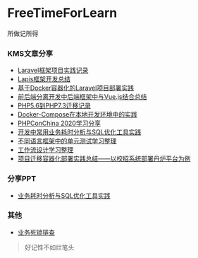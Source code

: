 # FreeTimeForLearn
所做记所得

### KMS文章分享
- [Laravel框架项目实践记录](./KMS/Laravel框架项目实践记录.md)
- [Lapis框架开发总结](./KMS/Lapis框架开发总结.md)
- [基于Docker容器化的Laravel项目部署实践](./KMS/基于Docker容器化的Laravel项目部署实践.md)
- [前后端分离开发中后端框架中与Vue.js结合总结](./KMS/前后端分离开发中后端框架中与Vue.js结合总结.md)
- [PHP5.6到PHP7.3迁移记录](./KMS/PHP5.6到PHP7.3迁移记录.md)
- [Docker-Compose在本地开发环境中的实践](./KMS/Docker-Compose在本地开发环境中的实践.md)
- [PHPConChina 2020学习分享](./KMS/PHPConChina%202020学习分享.md)
- [开发中常用业务耗时分析与SQL优化工具实践](./KMS/开发中常用业务耗时分析与SQL优化工具实践.md)
- [不同语言框架中的单元测试学习整理](./KMS/不同语言框架中的单元测试学习整理.md)
- [工作流设计学习整理](./KMS/工作流设计学习整理.md)
- [项目迁移容器化部署实践总结——以校招系统部署丹炉平台为例](./KMS/项目迁移容器化部署实践总结——以校招系统部署丹炉平台为例.md)

### 分享PPT
- [业务耗时分析与SQL优化工具实践](./Share/20200901-业务耗时分析与SQL优化工具实践-马凌.pptx)

### 其他

- [业务死锁排查](./Notes/业务死锁排查.md)

> 好记性不如烂笔头
